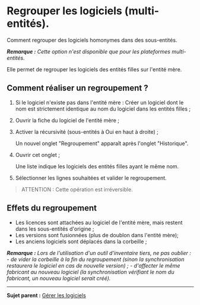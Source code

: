 Regrouper les logiciels (multi-entités).
========================================

Comment regrouper des logiciels homonymes dans des sous-entités.

***Remarque :** Cette option n'est disponible que pour les plateformes multi-entités.*

Elle permet de regrouper les logiciels des entités filles sur l'entité mère.

Comment réaliser un regroupement ?
----------------------------------

1.  Si le logiciel n'existe pas dans l'entité mère :
    Créer un logiciel dont le nom est strictement identique au nom du logiciel dans les entités filles ;

2.  Ouvrir la fiche du logiciel de l'entité mère ;

3.  Activer la récursivité (sous-entités à Oui en haut à droite) ;

    Un nouvel onglet "Regroupement" apparaît après l'onglet "Historique".

4.  Ouvrir cet onglet ;

    Une liste indique les logiciels des entités filles ayant le même nom.

5.  Sélectionner les lignes souhaitées et valider le regroupement.

> ATTENTION :
> Cette opération est irréversible.

Effets du regroupement
----------------------
-   Les licences sont attachées au logiciel de l'entité mère, mais restent dans les sous-entités d'origine ;
-   Les versions sont fusionnées (plus de doublon dans l'entité mère);
-   Les anciens logiciels sont déplacés dans la corbeille ;

***Remarque :** Lors de l'utilisation d'un outil d'inventaire tiers, ne pas oublier :*
*-   de vider la corbeille à la fin du regroupement (sinon la synchronisation restaurera le logiciel en cas de nouvelle version) ;*
*-   d'affecter le même fabricant au nouveau logiciel (la synchronisation vérifiant le nom du fabricant, un nouveau logiciel serait créé).*

-------
**Sujet parent :** [Gérer les
logiciels](../glpi/inventory_software.html "Les logiciels se gèrent depuis le menu Parc > Logiciel")
